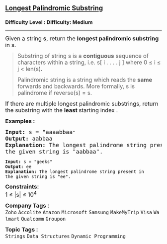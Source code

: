 <h2><a href="https://www.geeksforgeeks.org/problems/longest-palindrome-in-a-string1956/1?page=6&category=Strings&sortBy=submissions">Longest Palindromic Substring</a></h2><h3>Difficulty Level : Difficulty: Medium</h3><hr><div class="problems_problem_content__Xm_eO"><p><span style="font-size: 18px;">Given a string <strong>s</strong>, return the <strong>longest palindromic substring</strong> in s.</span></p>
<blockquote>
<p><span style="font-size: 18px;">Substring of string s is </span><span style="font-size: 18px;">a <strong>contiguous</strong> sequence of characters within a string, i.e.</span><span style="font-size: 18px;"> s[ i . . . . j ] where 0 ≤ i ≤ j &lt; len(s)<strong>.</strong></span></p>
<p><span style="font-size: 18px;">Palindromic string is a<strong> </strong></span><span style="font-size: 18px;">string which reads the <strong>same </strong>forwards and backwards. More formally, s is palindrome if reverse(s) = s.</span></p>
</blockquote>
<p><span style="font-size: 18px;">If there are multiple longest palindromic substrings, return the substring with the <strong>least </strong>starting index .</span></p>
<p><span style="font-size: 18px;"><strong>Examples :</strong></span></p>
<pre><span style="font-size: 18px;"><strong>Input: </strong>s = "aaaabbaa</span>"
<span style="font-size: 18px;"><strong>Output: </strong>aabbaa</span>
<span style="font-size: 18px;"><strong>Explanation: </strong>The longest palindrome string present in
the given string is "aabbaa".<br></span></pre>
<pre><span><strong>Input: </strong>s = "geeks</span>"
<span><strong>Output: </strong>ee</span>
<span><strong>Explanation: </strong>The longest palindrome string present in
the given string is "ee".</span></pre>
<p><span style="font-size: 18px;"><strong>Constraints:</strong><br>1 ≤ |s| ≤ 10<sup>4</sup></span></p></div><p><span style=font-size:18px><strong>Company Tags : </strong><br><code>Zoho</code>&nbsp;<code>Accolite</code>&nbsp;<code>Amazon</code>&nbsp;<code>Microsoft</code>&nbsp;<code>Samsung</code>&nbsp;<code>MakeMyTrip</code>&nbsp;<code>Visa</code>&nbsp;<code>Walmart</code>&nbsp;<code>Qualcomm</code>&nbsp;<code>Groupon</code>&nbsp;<br><p><span style=font-size:18px><strong>Topic Tags : </strong><br><code>Strings</code>&nbsp;<code>Data Structures</code>&nbsp;<code>Dynamic Programming</code>&nbsp;